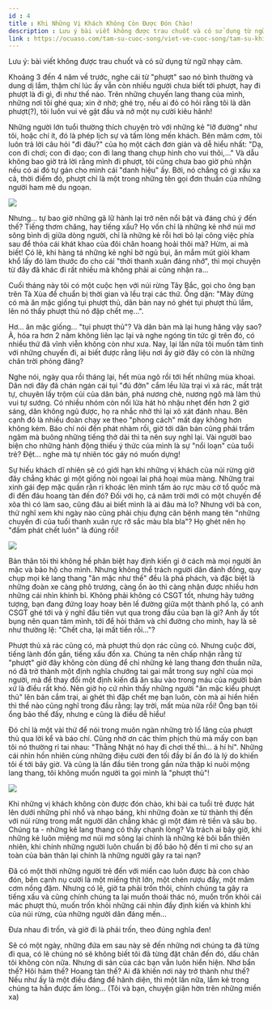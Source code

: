 ```yaml
---
id : 4
title : Khi Những Vị Khách Không Còn Được Đón Chào!
description : Lưu ý bài viết không được trau chuốt và có sử dụng từ ngữ nhạy cảm.
link : https://ocuaso.com/tam-su-cuoc-song/viet-ve-cuoc-song/tam-su-khi-nhung-vi-khach-khong-con-duoc-don-chao.html
---
```


Lưu ý: bài viết không được trau chuốt và có sử dụng từ ngữ nhạy cảm.

Khoảng 3 đến 4 năm về trước, nghe cái từ "phượt" sao nó bình thường và dung
dị lắm, thậm chí lúc ấy vẫn còn nhiều người chưa biết tới phượt, hay đi
phượt là đi gì, đi như thế nào. Trên những chuyến lang thang của mình, những
nơi tôi ghé qua; xin ở nhờ; ghé trọ, nếu ai đó có hỏi rằng tôi là dân phượt(?),
tôi luôn vui vẻ gật đầu và nở một nụ cười kiêu hãnh!

Những người lớn tuổi thường thích chuyện trò với những kẻ "lỡ đường" như
tôi, hoặc chí ít, đó là phép lịch sự và tấm lòng mến khách. Bên mâm cơm,
tôi luôn trả lời câu hỏi "đi đâu?" của họ một cách đơn giản và dễ hiểu nhất:
"Dạ, con đi chơi; con đi dạo; con đi lang thang chụp hình cho vui thôi,..."
Và dẫu không bao giờ trả lời rằng mình đi phượt, tôi cũng chưa bao giờ phủ
nhận nếu có ai đó tự gán cho mình cái "danh hiệu" ấy. Bởi, nó chẳng có gì
xấu xa cả, thời điểm đó, phượt chỉ là một trong những tên gọi đơn thuần
của những người ham mê du ngoạn.

![](https://ocuaso.com/wp-content/uploads/2016/05/vai-hinh-anh-dep-khoi-cam-hung-danh-cho-dan-phuot-3.jpg)

Nhưng... tự bao giờ những gã lữ hành lại trở nên nổi bật và đáng chú ý đến
thế? Tiếng thơm chăng, hay tiếng xấu? Họ vốn chỉ là những kẻ nhớ núi mơ
sông bình dị giữa dòng người, chỉ là những kẻ rỗi hơi bỏ lại công việc phía
sau để thỏa cái khát khao của đôi chân hoang hoải thôi mà? Hừm, ai mà biết!
Có lẽ, khi hàng tá những kẻ nghỉ bờ ngủ bụi, ăn mắm mút giòi kham khổ lấy
đó làm thước đo cho cái "thời thanh xuân đáng nhớ", thì mọi chuyện từ đây
đã khác đi rất nhiều mà không phải ai cũng nhận ra...

Cuối tháng này tôi có một cuộc hẹn với núi rừng Tây Bắc, gọi cho ông bạn
trên Tà Xùa để chuẩn bị thời gian và lều trại các thứ. Ổng dặn: "Mày đừng
có mà ăn mặc giống tụi phượt thủ, dân bản nay nó ghét tụi phượt thủ lắm,
lên nó thấy phượt thủ nó đập chết mẹ...".

Hơ... ăn mặc giống... "tụi phượt thủ"? Và dân bản mà lại hung hăng vậy sao?
À, hóa ra hơn 2 năm không liên lạc lại và nghe ngóng tin tức gì trên đó,
có nhiều thứ đã vĩnh viễn không còn như xưa. Nay, lại lần nữa tôi muốn tâm
tình với những chuyến đi, ai biết được rằng liệu nơi ấy giờ đây có còn là
những chân trời phóng đãng?

Nghe nói, ngày qua rồi tháng lại, hết mùa ngô rồi tới hết những mùa khoai.
Dân nơi đây đã chán ngán cái tụi "đú đởn" cắm lều lửa trại vì xả rác, mất
trật tự, chuyên lấy trộm củi của dân bản, phá nương chè, nương ngô mà làm
thú vui tự sướng. Có nhiều nhóm còn nổi lửa hát hò nhậu nhẹt đến hơn 2 giờ
sáng, dân không ngủ được, họ ra nhắc nhở thì lại xô xát đánh nhau. Bên cạnh
đó là nhiều đoàn chạy xe theo "phong cách" mất dạy không hơn không kém.
Báo chí nói đến phát nhàm rồi, giờ tới dân bản cũng phải trầm ngâm mà buông
những tiếng thở dài thì ta nên suy nghĩ lại. Vài người bao biện cho những
hành động thiếu ý thức của mình là sự "nổi loạn" của tuổi trẻ? Đệt... nghe
mà tự nhiên tóc gáy nó muốn dựng!

Sự hiếu khách dĩ nhiên sẽ có giới hạn khi những vị khách của núi rừng giờ
đây chẳng khác gì một giống nòi ngoại lai phá hoại mùa màng. Những trai
xinh gái đẹp mặc quần rằn ri khoác lên mình tấm áo rực màu cờ tổ quốc mà
đi đến đâu hoang tàn đến đó? Đối với họ, cả năm trời mới có một chuyến để
xõa thì có làm sao, cũng đâu ai biết mình là ai đâu mà lo? Nhưng với bà
con, thử nghĩ xem khi ngày nào cũng phải chịu đựng căn bệnh mang tên "những
chuyến đi của tuổi thanh xuân rực rỡ sắc màu bla bla"? Họ ghét nên họ "đấm
phát chết luôn" là đúng rồi!

![](https://ocuaso.com/wp-content/uploads/2016/03/tam-su-chao-anh-toi-cua-25-2.jpg)

Bản thân tôi thì không hề phân biệt hay định kiến gì ở cách mà mọi người
ăn mặc và bảo hộ cho mình. Nhưng không thể trách người dân đánh đồng, quy
chụp mọi kẻ lang thang "ăn mặc như thế" đều là phá phách, và đặc biệt là
những đoàn xe càng phô trương, càng ồn ào thì càng nhận được nhiều hơn những
cái nhìn khinh bỉ. Không phải không có CSGT tốt, nhưng hãy tưởng tượng,
bạn đang đứng loay hoay bên lề đường giữa một thành phố lạ, có anh CSGT
ghé tới và ý nghĩ đầu tiên vụt qua trong đầu của bạn là gì? Anh ấy tốt bụng
nên quan tâm mình, tới để hỏi thăm và chỉ đường cho mình, hay là sẽ như
thường lệ: "Chết cha, lại mất tiền rồi..."?

Phượt thủ xả rác cũng có, mà phượt thủ dọn rác cũng có. Nhưng cuộc đời,
tiếng lành đồn gần, tiếng xấu đồn xa. Chúng ta nên chấp nhận rằng từ "phượt"
giờ đây không còn dùng để chỉ những kẻ lang thang đơn thuần nữa, nó đã trở
thành một định nghĩa chướng tai gai mắt trong suy nghĩ của mọi người, mà
để thay đổi một định kiến đã ăn sâu vào trong máu của người bản xứ là điều
rất khó. Nên giờ họ cứ nhìn thấy những người "ăn mặc kiểu phượt thủ" lên
bản cắm trại, ai ghét thì đập chết mẹ bạn luôn, còn mà ai hiền hiền thì
thể nào cũng nghĩ trong đầu rằng: lạy trời, mất mùa nữa rồi! Ông bạn tôi
ổng bảo thế đấy, nhưng e cũng là điều dễ hiểu!

Đó chỉ là một vài thứ để nói trong muôn ngàn những trò lố lăng của phượt
thủ qua lời kể và báo chí. Cũng nhờ ơn các thím phịch thủ mà mấy con bạn
tôi nó thường rỉ tai nhau: "Thằng Nhật nó hay đi chơi thế thì... á hí hí".
Những cái nhìn hồn nhiên cùng những điệu cười đen tối đầy bí ẩn đó là lý
do khiến tôi ế tới bây giờ. Và cũng là lần đầu tiên trong gần nửa thập kỉ
nuôi mộng lang thang, tôi không muốn người ta gọi mình là "phượt thủ"!

![](https://ocuaso.com/wp-content/uploads/2017/09/tam-su-khi-nhung-vi-khach-khong-con-duoc-don-chaos.jpg)

Khi những vị khách không còn được đón chào, khi bài ca tuổi trẻ được hát
lên dưới những phỉ nhổ và nhạo báng, khi những đoàn xe từ thành thị đến
với núi rừng trong mắt người dân chẳng khác gì một đám rẻ tiền và sâu bọ.
Chúng ta - những kẻ lang thang có thấy chạnh lòng? Và trách ai bây giờ,
khi những kẻ luôn miệng mơ núi mơ sông lại chính là những kẻ bôi bẩn thiên
nhiên, khi chính những người luôn chuẩn bị đồ bảo hộ đến tỉ mỉ cho sự an
toàn của bản thân lại chính là những người gây ra tai nạn?

Đã có một thời những người trẻ đến với miền cao luôn được bà con chào đón,
bên cạnh nụ cười là một miếng thịt lớn, một chén rượu đầy, một mâm cơm nồng
đậm. Nhưng có lẽ, giờ ta phải trốn thôi, chính chúng ta gây ra tiếng xấu
và cũng chính chúng ta lại muốn thoái thác nó, muốn trốn khỏi cái mác phượt
thủ, muốn trốn khỏi những cái nhìn đầy định kiến và khinh khi của núi rừng,
của những người dân đáng mến...

Đưa nhau đi trốn, và giờ đi là phải trốn, theo đúng nghĩa đen!

Sẽ có một ngày, những đứa em sau này sẽ đến những nơi chúng ta đã từng đi
qua, có lẽ chúng nó sẽ không biết tôi đã từng đặt chân đến đó, dấu chân
tôi không còn nữa. Nhưng di sản của các bạn vẫn luôn hiển hiện. Nhơ bẩn
thế? Hôi hám thế? Hoang tàn thế? Ai đã khiến nơi này trở thành như thế?
Nếu như ấy là một điều đáng để hãnh diện, thì một lần nữa, lắm kẻ trong
chúng ta hẳn được ấm lòng... (Tôi và bạn, chuyện giận hờn trên những miền
xa)